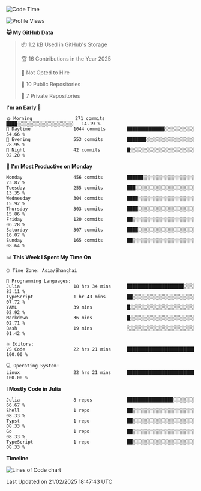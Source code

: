 <!--START_SECTION:waka-->
![Code Time](http://img.shields.io/badge/Code%20Time-202%20hrs%2049%20mins-blue)

![Profile Views](http://img.shields.io/badge/Profile%20Views-45-blue)

**🐱 My GitHub Data** 

> 📦 1.2 kB Used in GitHub's Storage 
 > 
> 🏆 16 Contributions in the Year 2025
 > 
> 🚫 Not Opted to Hire
 > 
> 📜 10 Public Repositories 
 > 
> 🔑 7 Private Repositories 
 > 
**I'm an Early 🐤** 

```text
🌞 Morning                271 commits         ████░░░░░░░░░░░░░░░░░░░░░   14.19 % 
🌆 Daytime                1044 commits        ██████████████░░░░░░░░░░░   54.66 % 
🌃 Evening                553 commits         ███████░░░░░░░░░░░░░░░░░░   28.95 % 
🌙 Night                  42 commits          █░░░░░░░░░░░░░░░░░░░░░░░░   02.20 % 
```
📅 **I'm Most Productive on Monday** 

```text
Monday                   456 commits         ██████░░░░░░░░░░░░░░░░░░░   23.87 % 
Tuesday                  255 commits         ███░░░░░░░░░░░░░░░░░░░░░░   13.35 % 
Wednesday                304 commits         ████░░░░░░░░░░░░░░░░░░░░░   15.92 % 
Thursday                 303 commits         ████░░░░░░░░░░░░░░░░░░░░░   15.86 % 
Friday                   120 commits         ██░░░░░░░░░░░░░░░░░░░░░░░   06.28 % 
Saturday                 307 commits         ████░░░░░░░░░░░░░░░░░░░░░   16.07 % 
Sunday                   165 commits         ██░░░░░░░░░░░░░░░░░░░░░░░   08.64 % 
```


📊 **This Week I Spent My Time On** 

```text
🕑︎ Time Zone: Asia/Shanghai

💬 Programming Languages: 
Julia                    18 hrs 34 mins      █████████████████████░░░░   83.11 % 
TypeScript               1 hr 43 mins        ██░░░░░░░░░░░░░░░░░░░░░░░   07.72 % 
YAML                     39 mins             █░░░░░░░░░░░░░░░░░░░░░░░░   02.92 % 
Markdown                 36 mins             █░░░░░░░░░░░░░░░░░░░░░░░░   02.71 % 
Bash                     19 mins             ░░░░░░░░░░░░░░░░░░░░░░░░░   01.42 % 

🔥 Editors: 
VS Code                  22 hrs 21 mins      █████████████████████████   100.00 % 

💻 Operating System: 
Linux                    22 hrs 21 mins      █████████████████████████   100.00 % 
```

**I Mostly Code in Julia** 

```text
Julia                    8 repos             █████████████████░░░░░░░░   66.67 % 
Shell                    1 repo              ██░░░░░░░░░░░░░░░░░░░░░░░   08.33 % 
Typst                    1 repo              ██░░░░░░░░░░░░░░░░░░░░░░░   08.33 % 
Go                       1 repo              ██░░░░░░░░░░░░░░░░░░░░░░░   08.33 % 
TypeScript               1 repo              ██░░░░░░░░░░░░░░░░░░░░░░░   08.33 % 
```



**Timeline**

![Lines of Code chart](https://raw.githubusercontent.com/dhtantoy/dhtantoy/main/assets/bar_graph.png)


 Last Updated on 21/02/2025 18:47:43 UTC
<!--END_SECTION:waka-->



<!--
**dhtantoy/dhtantoy** is a ✨ _special_ ✨ repository because its `README.md` (this file) appears on your GitHub profile.

Here are some ideas to get you started:

- 🔭 I’m currently working on ...
- 🌱 I’m currently learning ...
- 👯 I’m looking to collaborate on ...
- 🤔 I’m looking for help with ...
- 💬 Ask me about ...
- 📫 How to reach me: ...
- 😄 Pronouns: ...
- ⚡ Fun fact: ...
-->
